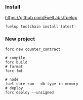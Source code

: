 ### Install

https://github.com/FuelLabs/fuelup

```shell
fuelup toolchain install latest
```

### New project

```shell
forc new counter_contract

# compile
forc build
# format
forc fmt

# node
fuel-core run --db-type in-memory
# deploy
forc deploy --unsigned


```
